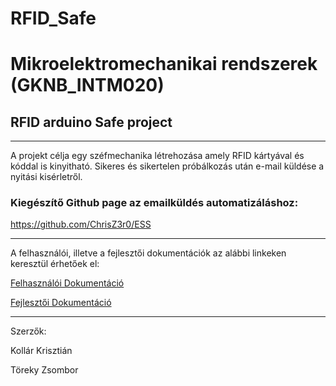 # RFID_Safe

# Mikroelektromechanikai rendszerek (GKNB_INTM020)

## RFID arduino Safe project

---

A projekt célja egy széfmechanika létrehozása amely RFID kártyával és kóddal is kinyitható.
Sikeres és sikertelen próbálkozás után e-mail küldése a nyitási kisérletről.

### Kiegészítő Github page az emailküldés automatizáláshoz:
https://github.com/ChrisZ3r0/ESS

---

A felhasználói, illetve a fejlesztői dokumentációk az alábbi linkeken keresztül érhetőek el:

[Felhasználói Dokumentáció](/Documentation/user_docs.md)

[Fejlesztői Dokumentáció](/Documentation/dev_docs.md)

---

Szerzők:

Kollár Krisztián

Töreky Zsombor
